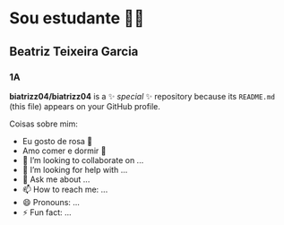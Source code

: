 # Sou estudante 👋🏻
## Beatriz Teixeira Garcia 
### 1A


**biatrizz04/biatrizz04** is a ✨ _special_ ✨ repository because its `README.md` (this file) appears on your GitHub profile.

Coisas sobre mim:

- Eu gosto de rosa 🩷
- Amo comer e dormir 👧
- 👯 I’m looking to collaborate on ...
- 🤔 I’m looking for help with ...
- 💬 Ask me about ...
- 📫 How to reach me: ...
- 😄 Pronouns: ...
- ⚡ Fun fact: ...
